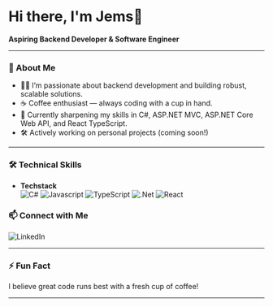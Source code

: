 # Hi there, I'm Jems👋

**Aspiring Backend Developer & Software Engineer**

---

### 🚀 About Me

- 👨‍💻 I’m passionate about backend development and building robust, scalable solutions.
- ☕ Coffee enthusiast — always coding with a cup in hand.
- 🌱 Currently sharpening my skills in C#, ASP.NET MVC, ASP.NET Core Web API, and React TypeScript.
- 🛠️ Actively working on personal projects (coming soon!)

---

### 🛠️ Technical Skills

- **Techstack**  
![C#](https://img.shields.io/badge/C%23-239120?style=for-the-badge&logo=sharp&logoColor=%23ffffff) ![Javascript](https://img.shields.io/badge/JAVASCRIPT-239120?style=for-the-badge&logo=javascript&logoColor=%23FFFF00&color=%231c1c1e)
![TypeScript](https://img.shields.io/badge/typescript-%23007ACC.svg?style=for-the-badge&logo=typescript&logoColor=white) ![.Net](https://img.shields.io/badge/.NET-5C2D91?style=for-the-badge&logo=.net&logoColor=white) ![React](https://img.shields.io/badge/react-%2320232a.svg?style=for-the-badge&logo=react&logoColor=%2361DAFB) 


### 📫 Connect with Me
![LinkedIn](https://img.shields.io/badge/LinkedIn-%25230077B5?style=flat&logo=linkedin&logoColor=white&color=%230a66c2&link=https%3A%2F%2Fwww.linkedin.com%2Fin%2Ftimothyvillones%2F)

---

### ⚡ Fun Fact

I believe great code runs best with a fresh cup of coffee!

---

<!--
Future Projects Section (To be updated as you finish your projects!)
- 🚧 [Project Name] — Short description
-->
